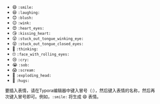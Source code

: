 - 😄 `:smile:`
- 😆 `:laughing:`
- 😊 `:blush:`
- 😉 `:wink:`
- 😍 `:heart_eyes:`
- 😘 `:kissing_heart:`
- 😜 `:stuck_out_tongue_winking_eye:`
- 😝 `:stuck_out_tongue_closed_eyes:`
- 🤔 `:thinking:`
- 🙄 `:face_with_rolling_eyes:`
- 😢 `:cry:`
- 😭 `:sob:`
- 😱 `:scream:`
- 🤯 `:exploding_head:`
- 🤗 `:hugs:`

要插入表情，请在Typora编辑器中键入冒号（:），然后键入表情的名称，然后再次键入冒号即可。例如，`:smile:` 将生成 😄 表情。